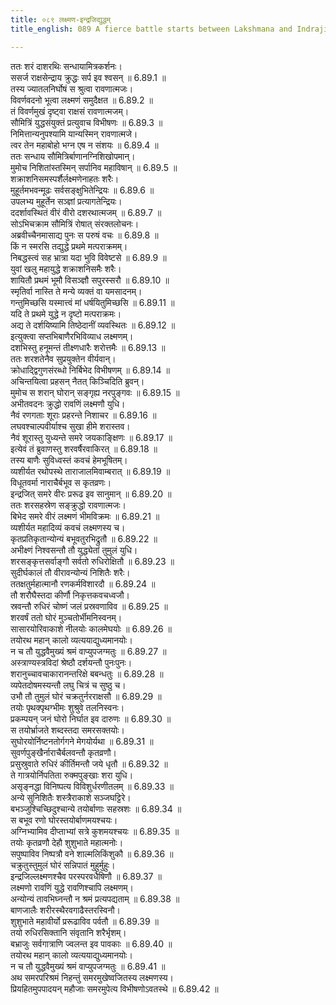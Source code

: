 ```yaml
---
title: ०८९ लक्ष्मण-इन्द्रजिद्युद्धम्
title_english: 089 A fierce battle starts between Lakshmana and Indrajit

---
```





ततः शरं दाशरथिः सन्धायामित्रकर्शनः।  
ससर्ज राक्षसेन्द्राय क्रुद्धः सर्प इव श्वसन् ॥ 6.89.1 ॥   
तस्य ज्यातलनिर्घोषं स श्रुत्वा रावणात्मजः।  
विवर्णवदनो भूत्वा लक्ष्मणं समुदैक्षत ॥ 6.89.2 ॥   
तं विवर्णमुखं दृष्ट्वा राक्षसं रावणात्मजम्।  
सौमित्रिं युद्धसंयुक्तं प्रत्युवाच विभीषणः ॥ 6.89.3 ॥   
निमित्तान्यनुपश्यामि यान्यस्मिन् रावणात्मजे।  
त्वर तेन महाबोहो भग्न एष न संशयः ॥ 6.89.4 ॥   
ततः सन्धाय सौमित्रिर्बाणानग्निशिखोपमान्।  
मुमोच निशितांस्तस्मिन् सर्पानिव महाविषान् ॥ 6.89.5 ॥   
शक्राशनिसमस्पर्शैर्लक्ष्मणेनाहतः शरैः।  
मुहूर्तमभवन्मूढः सर्वसङ्क्षुभितेन्द्रियः ॥ 6.89.6 ॥   
उपलभ्य मुहूर्तेन सञ्ज्ञां प्रत्यागतेन्द्रियः।  
ददर्शावस्थितं वीरं वीरो दशरथात्मजम् ॥ 6.89.7 ॥   
सोऽभिचक्राम सौमित्रिं रोषात् संरक्तलोचनः।  
अब्रवीच्चैनमासाद्य पुनः स परुषं वचः ॥ 6.89.8 ॥   
किं न स्मरसि तद्युद्धे प्रथमे मत्पराक्रमम्।  
निबद्धस्त्वं सह भ्रात्रा यदा भुवि विवेष्टसे ॥ 6.89.9 ॥   
युवां खलु महायुद्धे शक्राशनिसमैः शरैः।  
शायितौ प्रथमं भूमौ विसञ्ज्ञौ सपुरस्सरौ ॥ 6.89.10 ॥   
स्मृतिर्वा नास्ति ते मन्ये व्यक्तं वा यमसादनम्।  
गन्तुमिच्छसि यस्मात्त्वं मां धर्षयितुमिच्छसि ॥ 6.89.11 ॥   
यदि ते प्रथमे युद्धे न दृष्टो मत्पराक्रमः।  
अद्य ते दर्शयिष्यामि तिष्ठेदानीं व्यवस्थितः ॥ 6.89.12 ॥   
इत्युक्त्वा सप्तभिबाणैरभिविव्याध लक्ष्मणम्।  
दशभिस्तु हनूमन्तं तीक्ष्णधारैः शरोत्तमैः ॥ 6.89.13 ॥   
ततः शरशतेनैव सुप्रयुक्तेन वीर्यवान्।  
क्रोधाद्द्विगुणसंरब्धो निर्बिभेद विभीषणम् ॥ 6.89.14 ॥   
अचिन्तयित्वा प्रहसन् नैतत् किञ्चिदिति ब्रुवन्।  
मुमोच स शरान् घोरान् सङ्गृह्य नरपुङ्गवः ॥ 6.89.15 ॥   
अभीतवदनः क्रुद्धो रावणिं लक्ष्मणौ युधि।  
नैवं रणगताः शूराः प्रहरन्ते निशाचर ॥ 6.89.16 ॥   
लघवश्चाल्पवीर्याश्च सुखा हीमे शरास्तव।  
नैवं शूरास्तु युध्यन्ते समरे जयकाङ्क्षिणः ॥ 6.89.17 ॥   
इत्येवं तं ब्रुवाणस्तु शरवर्षैरवाकिरत् ॥ 6.89.18 ॥   
तस्य बाणैः सुविध्वस्तं कवचं हेमभूषितम्।  
व्यशीर्यत रथोपस्थे ताराजालमिवाम्बरात् ॥ 6.89.19 ॥   
विधूतवर्मा नाराचैर्बभूव स कृतव्रणः।  
इन्द्रजित् समरे वीरः प्ररूढ इव सानुमान् ॥ 6.89.20 ॥   
ततः शरसहस्रेण सङ्क्रुद्धो रावणात्मजः।  
बिभेद समरे वीरं लक्ष्मणं भीमविक्रमः ॥ 6.89.21 ॥   
व्यशीर्यत महादिव्यं कवचं लक्ष्मणस्य च।  
कृतप्रतिकृतान्योन्यं बभूवतुरभिद्रुतौ ॥ 6.89.22 ॥   
अभीक्ष्णं निश्वसन्तौ तौ युद्ध्येतां तुमुलं युधि।  
शरसङ्कृत्तसर्वाङ्गौ सर्वतो रुधिरोक्षितौ ॥ 6.89.23 ॥   
सुदीर्घकालं तौ वीरावन्योन्यं निशितैः शरैः।  
ततक्षतुर्महात्मानौ रणकर्मविशारदौ ॥ 6.89.24 ॥   
तौ शरौघैस्तदा कीर्णौ निकृत्तकवचध्वजौ।  
स्रवन्तौ रुधिरं चोष्णं जलं प्रस्रवणाविव ॥ 6.89.25 ॥   
शरवर्षं ततो घोरं मुञ्चतोर्भीमनिस्वनम्।  
सासारयोरिवाकाशे नीलयोः कालमेघयोः ॥ 6.89.26 ॥   
तयोरथ महान् कालो व्यत्ययाद्युध्यमानयोः।  
न च तौ युद्धवैमुख्यं श्रमं वाप्युपजग्मतुः ॥ 6.89.27 ॥   
अस्त्राण्यस्त्रविदां श्रेष्ठौ दर्शयन्तौ पुनःपुनः।  
शरानुच्चावचाकारानन्तरिक्षे बबन्धतुः ॥ 6.89.28 ॥   
व्यपेतदोषमस्यन्तौ लघु चित्रं च सुष्ठु च।  
उभौ तौ तुमुलं घोरं चक्रतुर्नरराक्षसौ ॥ 6.89.29 ॥   
तयोः पृथक्पृथग्भीमः शुश्रुवे तलनिस्वनः।  
प्रकम्पयन् जनं घोरो निर्घात इव दारुणः ॥ 6.89.30 ॥   
स तयोर्भ्राजते शब्दस्तदा समरसक्तयोः।  
सुघोरयोर्निष्टनतोर्गगने मेगयोर्यथा ॥ 6.89.31 ॥   
सुवर्णपुङ्खैर्नाराचैर्बलवन्तौ कृतव्रणौ।  
प्रसुस्रुवाते रुधिरं कीर्तिमन्तौ जये धृतौ ॥ 6.89.32 ॥   
ते गात्रयोर्निपतिता रुक्मपुङ्खाः शरा युधि।  
असृङ्नद्धा विनिष्पत्य विविशुर्धरणीतलम् ॥ 6.89.33 ॥   
अन्ये सुनिशितैः शस्त्रैराकाशे सञ्जघट्टिरे।  
बभञ्जुश्चिच्छिदुश्चान्ये तयोर्बाणाः सहस्रशः ॥ 6.89.34 ॥   
स बभूव रणो घोरस्तयोर्बाणमयश्चयः।  
अग्निभ्यामिव दीप्ताभ्यां सत्रे कुशमयश्चयः ॥ 6.89.35 ॥   
तयोः कृतव्रणौ देहौ शुशुभाते महात्मनोः।  
सपुष्पाविव निष्पत्रौ वने शाल्मलिकिंशुकौ ॥ 6.89.36 ॥   
चक्रुतुस्तुमुलं घोरं सन्निपातं मुहुर्मुहुः।  
इन्द्रजिल्लक्ष्मणश्चैव परस्परवधैषिणौ ॥ 6.89.37 ॥   
लक्ष्मणो रावणिं युद्धे रावणिश्चापि लक्ष्मणम्।  
अन्योन्यं तावभिघ्नन्तौ न श्रमं प्रत्यपद्यताम् ॥ 6.89.38 ॥   
बाणजालैः शरीरस्थैरवगाढैस्तरस्विनौ।  
शुशुभाते महावीर्यो प्ररूढाविव पर्वतौ ॥ 6.89.39 ॥   
तयो रुधिरसिक्तानि संवृतानि शरैर्भृशम्।  
बभ्राजुः सर्वगात्राणि ज्वलन्त इव पावकाः ॥ 6.89.40 ॥   
तयोरथ महान् कालो व्यत्ययाद्युध्यमानयोः।  
न च तौ युद्धवैमुख्यं श्रमं वाप्युपजग्मतुः ॥ 6.89.41 ॥   
अथ समरपरिश्रमं निहन्तुं समरमुखेष्वजितस्य लक्ष्मणस्य।  
प्रियहितमुपपादयन् महौजाः समरमुपेत्य विभीषणोऽवतस्थे ॥ 6.89.42 ॥   